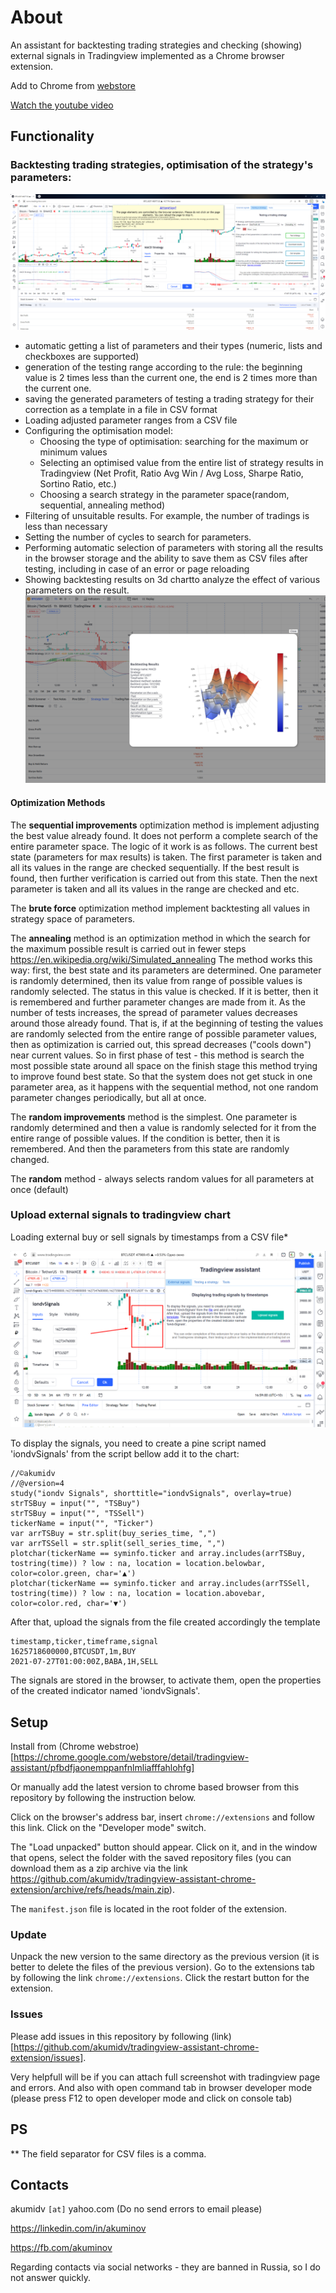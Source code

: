 # About
An assistant for backtesting trading strategies and checking (showing) external signals in Tradingview implemented as a Chrome browser extension.

Add to Chrome from [webstore](https://chrome.google.com/webstore/detail/tradingview-assistant/pfbdfjaonemppanfnlmliafffahlohfg)

[Watch the youtube video](https://youtu.be/xhnlSCIlEkw)



## Functionality


### Backtesting trading strategies, optimisation of the strategy's parameters:

![](docs/Screenshot1.png)

* automatic getting a list of parameters and their types (numeric, lists and checkboxes are supported)
* generation of the testing range according to the rule: the beginning value is 2 times less than the current one, the end is 2 times more than the current one.
* saving the generated parameters of testing a trading strategy for their correction as a template in a file in CSV format
* Loading adjusted parameter ranges from a CSV file
* Configuring the optimisation model:
    * Choosing the type of optimisation: searching for the maximum or minimum values
    * Selecting an optimised value from the entire list of strategy results in Tradingview (Net Profit, Ratio Avg Win / Avg Loss, Sharpe Ratio, Sortino Ratio, etc.)
    * Choosing a search strategy in the parameter space(random, sequential, annealing method)
* Filtering of unsuitable results. For example, the number of tradings is less than necessary
* Setting the number of cycles to search for parameters.
* Performing automatic selection of parameters with storing all the results in the browser storage and the ability to save them as CSV files after testing, including in case of an error or page reloading
* Showing backtesting results on 3d chartto analyze the effect of various parameters on the result.
![](docs/Screenshot3.png)

#### Optimization Methods
The **sequential improvements** optimization method is implement adjusting the best value already found. It does not perform a complete search of the entire parameter space.
The logic of it work is as follows. The current best state (parameters for max results) is taken. The first parameter is taken and all its values in the range are checked sequentially. If the best result is found, then further verification is carried out from this state. Then the next parameter is taken and all its values in the range are checked and etc.

The **brute force** optimization method implement backtesting all values in strategy space of parameters.

The **annealing** method is an optimization method in which the search for the maximum possible result is carried out in fewer steps https://en.wikipedia.org/wiki/Simulated_annealing
The method works this way: first, the best state and its parameters are determined. One parameter is randomly determined, then its value from range of possible values is randomly selected. The status in this value is checked. If it is better, then it is remembered and further parameter changes are made from it.
As the number of tests increases, the spread of parameter values decreases around those already found. That is, if at the beginning of testing the values are randomly selected from the entire range of possible parameter values, then as optimization is carried out, this spread decreases ("cools down") near current values. So in first phase of test - this method is search the most possible state around all space on the finish stage this method trying to improve found best state.
So that the system does not get stuck in one parameter area, as it happens with the sequential method, not one random parameter changes periodically, but all at once.

The **random improvements** method is the simplest. One parameter is randomly determined and then a value is randomly selected for it from the entire range of possible values. If the condition is better, then it is remembered. And then the parameters from this state are randomly changed.

The **random** method - always selects random values for all parameters at once (default)


### Upload external signals to tradingview chart

Loading external buy or sell signals by timestamps from a CSV file*

![](docs/Screenshot2.png)

To display the signals, you need to create a pine script named 'iondvSignals' from the script bellow add it to the chart:
```
//©akumidv
//@version=4
study("iondv Signals", shorttitle="iondvSignals", overlay=true)
strTSBuy = input("", "TSBuy")
strTSBuy = input("", "TSSell")
tickerName = input("", "Ticker")
var arrTSBuy = str.split(buy_series_time, ",")
var arrTSSell = str.split(sell_series_time, ",")
plotchar(tickerName == syminfo.ticker and array.includes(arrTSBuy, tostring(time)) ? low : na, location = location.belowbar, color=color.green, char='▲')
plotchar(tickerName == syminfo.ticker and array.includes(arrTSSell, tostring(time)) ? low : na, location = location.abovebar, color=color.red, char='▼')
```

After that, upload the signals from the file created accordingly the template
```CSV
timestamp,ticker,timeframe,signal
1625718600000,BTCUSDT,1m,BUY
2021-07-27T01:00:00Z,BABA,1H,SELL
```

The signals are stored in the browser, to activate them, open the properties of the created indicator named 'iondvSignals'.

## Setup

Install from (Chrome webstroe)[https://chrome.google.com/webstore/detail/tradingview-assistant/pfbdfjaonemppanfnlmliafffahlohfg]

Or manually add the latest version to chrome based browser from this repository by following the instruction below.

Click on the browser's address bar, insert `chrome://extensions` and follow this link. Click on the "Developer mode" switch.

The "Load unpacked" button should appear. Click on it, and in the window that opens, select the folder with the saved
repository files (you can download them as a zip archive via the
link https://github.com/akumidv/tradingview-assistant-chrome-extension/archive/refs/heads/main.zip).

The `manifest.json` file is located in the root folder of the extension.

### Update
Unpack the new version to the same directory as the previous version (it is better to delete the files of the previous version).
Go to the extensions tab by following the link `chrome://extensions`. Click the restart button for the extension.

### Issues
Please add issues in this repository by following (link)[https://github.com/akumidv/tradingview-assistant-chrome-extension/issues].

Very helpfull will be if you can attach full screenshot with tradingview page and errors. And also with open command tab in browser developer mode (please press F12 to open developer mode and click on console tab)

## PS
** The field separator for CSV files is a comma.


## Contacts

akumidv `[at]` yahoo.com  (Do no send errors to email please)

https://linkedin.com/in/akuminov

https://fb.com/akuminov

Regarding contacts via social networks - they are banned in Russia, so I do not answer quickly.